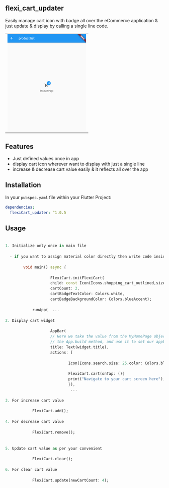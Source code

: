 ## flexi_cart_updater

Easily manage cart icon with badge all over the eCommerce application & just update & display by calling a single line code.

<table>
   <tr>
      <td>
         <img width="250px" src="https://raw.githubusercontent.com/Dharini17/flexi_cart_updater/master/assets/screenshot1.png">
      </td>
    </tr>
</table>

## Features

- Just defined values once in app
- display cart icon wherever want to display with just a single line
- increase & decrease cart value easily & it reflects all over the app

## Installation

In your `pubspec.yaml` file within your Flutter Project:

```yaml
dependencies:
  flexiCart_updater: ^1.0.5
```

## Usage

```dart

1. Initialize only once in main file

  - if you want to assign material color directly then write code inside main file or in initstate method :

        void main() async {

                    FlexiCart.initFlexiCart(
                    child: const Icon(Icons.shopping_cart_outlined,size: 25,color: Colors.black54,),
                    cartCount: 2,
                    cartBadgeTextColor: Colors.white,
                    cartBadgeBackgroundColor: Colors.blueAccent);
            
            runApp(  ...

2. Display cart widget

                    AppBar(
                    // Here we take the value from the MyHomePage object that was created by
                    // the App.build method, and use it to set our appbar title.
                    title: Text(widget.title),
                    actions: [
                            
                            Icon(Icons.search,size: 25,color: Colors.black54,),
                            
                            FlexiCart.cart(onTap: (){
                            print("Navigate to your cart screen here");
                            }),                   
                             ...
     
3. For increase cart value

            FlexiCart.add();

4. For decrease cart value

            FlexiCart.remove();


5. Update cart value as per your convenient

            FlexiCart.clear();

6. For clear cart value

            FlexiCart.update(newCartCount: 4);

```